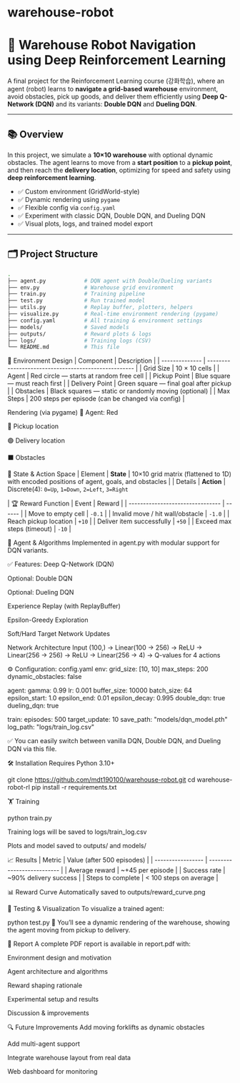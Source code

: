 ﻿# warehouse-robot
# 🤖 Warehouse Robot Navigation using Deep Reinforcement Learning

A final project for the Reinforcement Learning course (강화학습), where an agent (robot) learns to **navigate a grid-based warehouse** environment, avoid obstacles, pick up goods, and deliver them efficiently using **Deep Q-Network (DQN)** and its variants: **Double DQN** and **Dueling DQN**.

---

## 📚 Overview

In this project, we simulate a **10×10 warehouse** with optional dynamic obstacles. The agent learns to move from a **start position** to a **pickup point**, and then reach the **delivery location**, optimizing for speed and safety using **deep reinforcement learning**.

- ✅ Custom environment (GridWorld-style)
- ✅ Dynamic rendering using `pygame`
- ✅ Flexible config via `config.yaml`
- ✅ Experiment with classic DQN, Double DQN, and Dueling DQN
- ✅ Visual plots, logs, and trained model export

---

## 🗂️ Project Structure

```bash
.
├── agent.py            # DQN agent with Double/Dueling variants
├── env.py              # Warehouse grid environment
├── train.py            # Training pipeline
├── test.py             # Run trained model
├── utils.py            # Replay buffer, plotters, helpers
├── visualize.py        # Real-time environment rendering (pygame)
├── config.yaml         # All training & environment settings
├── models/             # Saved models
├── outputs/            # Reward plots & logs
├── logs/               # Training logs (CSV)
└── README.md           # This file
```

🧠 Environment Design
| Component | Description |
| -------------- | ---------------------------------------------------- |
| Grid Size | 10 × 10 cells |
| Agent | Red circle — starts at random free cell |
| Pickup Point | Blue square — must reach first |
| Delivery Point | Green square — final goal after pickup |
| Obstacles | Black squares — static or randomly moving (optional) |
| Max Steps | 200 steps per episode (can be changed via config) |

Rendering (via pygame)
🔺 Agent: Red

🔵 Pickup location

🟢 Delivery location

⬛ Obstacles

🔁 State & Action Space
| Element | **State** | 10×10 grid matrix (flattened to 1D) with encoded positions of agent, goals, and obstacles |
| Details | **Action** | Discrete(4): `0=Up`, `1=Down`, `2=Left`, `3=Right`

|
🏆 Reward Function
| Event | Reward |
| -------------------------------- | ------ |
| Move to empty cell | `-0.1` |
| Invalid move / hit wall/obstacle | `-1.0` |
| Reach pickup location | `+10` |
| Deliver item successfully | `+50` |
| Exceed max steps (timeout) | `-10` |

🧠 Agent & Algorithms
Implemented in agent.py with modular support for DQN variants.

✅ Features:
Deep Q-Network (DQN)

Optional: Double DQN

Optional: Dueling DQN

Experience Replay (with ReplayBuffer)

Epsilon-Greedy Exploration

Soft/Hard Target Network Updates

Network Architecture
Input (100,)
→ Linear(100 → 256) → ReLU
→ Linear(256 → 256) → ReLU
→ Linear(256 → 4) → Q-values for 4 actions

⚙️ Configuration: config.yaml
env:
grid_size: [10, 10]
max_steps: 200
dynamic_obstacles: false

agent:
gamma: 0.99
lr: 0.001
buffer_size: 10000
batch_size: 64
epsilon_start: 1.0
epsilon_end: 0.01
epsilon_decay: 0.995
double_dqn: true
dueling_dqn: true

train:
episodes: 500
target_update: 10
save_path: "models/dqn_model.pth"
log_path: "logs/train_log.csv"

✅ You can easily switch between vanilla DQN, Double DQN, and Dueling DQN via this file.

🛠️ Installation
Requires Python 3.10+

git clone https://github.com/mdt190100/warehouse-robot.git
cd warehouse-robot-rl
pip install -r requirements.txt

🏋️ Training

python train.py

Training logs will be saved to logs/train_log.csv

Plots and model saved to outputs/ and models/

📈 Results
| Metric | Value (after 500 episodes) |
| ----------------- | -------------------------- |
| Average reward | \~+45 per episode |
| Success rate | \~90% delivery success |
| Steps to complete | < 100 steps on average |

📊 Reward Curve
Automatically saved to outputs/reward_curve.png

🧪 Testing & Visualization
To visualize a trained agent:

python test.py
🔁 You’ll see a dynamic rendering of the warehouse, showing the agent moving from pickup to delivery.

📄 Report
A complete PDF report is available in report.pdf with:

Environment design and motivation

Agent architecture and algorithms

Reward shaping rationale

Experimental setup and results

Discussion & improvements

🔍 Future Improvements
Add moving forklifts as dynamic obstacles

Add multi-agent support

Integrate warehouse layout from real data

Web dashboard for monitoring
